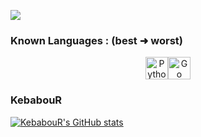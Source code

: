 <a href="https://www.github.com/KebabouR" target="_blank" rel="noreferrer"><img
src="https://img.shields.io/github/followers/KebabouR?logo=github&style=for-the-badge&color=6366f1&labelColor=171717" /></a>

### Known Languages : (best ➜ worst) 


<p align="center">
<a href="https://www.python.org/" target="_blank" rel="noreferrer"><img src="https://raw.githubusercontent.com/danielcranney/readme-generator/main/public/icons/skills/python-colored.svg" width="36" height="36" alt="Python" /></a><a href="https://go.dev/doc/" target="_blank" rel="noreferrer"><img src="https://raw.githubusercontent.com/danielcranney/readme-generator/main/public/icons/skills/go-colored.svg" width="36" height="36" alt="Go" /></a>
</p>


### KebabouR



<a href="http://www.github.com/KebabouR"><img src="https://github-readme-stats.vercel.app/api?username=KebabouR&show_icons=true&hide=&count_private=true&title_color=6366f1&text_color=64748b&icon_color=6366f1&bg_color=171717&hide_border=true&show_icons=true" alt="KebabouR's GitHub stats" /></a>
